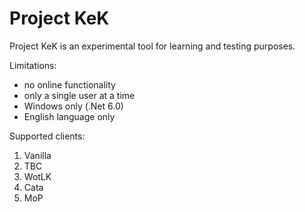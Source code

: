 # Project KeK

Project KeK is an experimental tool for learning and testing purposes.

Limitations:

- no online functionality
- only a single user at a time
- Windows only (.Net 6.0)
- English language only

Supported clients:

1. Vanilla
2. TBC
3. WotLK
4. Cata
5. MoP

